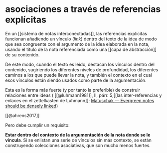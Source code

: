 # asociaciones a través de referencias explícitas

En un [[sistema de notas interconectadas]], las referencias explícitas funcionan añadiendo un vínculo (*link*) dentro del texto de la idea de modo que sea congruente con el argumento de la idea elaborada en la nota, usando el título de la nota referenciada como una [[capa de abstracción]] de su contenido.

De este modo, cuando el texto es leído, destacan los vínculos dentro del contenido, sugiriendo los diferentes niveles de profundidad, los diferentes caminos a los que puede llevar la nota, y también el contexto en el cual esos vínculos están siendo usados como parte de la argumentación.

Esta es la forma más fuerte (y por tanto la preferible) de construir relaciones entre ideas ( [[@luhmann1981]], II, párr. 5;[[las inter-referencias y enlaces en el zettelkasten de Luhmann]]; [Matuschak — Evergreen notes should be densely linked](https://notes.andymatuschak.org/z2HUE4ABbQjUNjrNemvkTCsLa1LPDRuwh1tXC))

[[@ahrens2017]]

Pero debe cumplir un requisito:

**Estar dentro del contexto de la argumentación de la nota donde se le vincula**. Si se enlistan una serie de vínculos sin más contexto, se están construyendo colecciones asociativas, que son mucho menos fuertes.